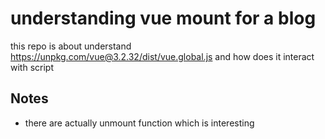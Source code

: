# understanding vue mount for a blog
 this repo is about understand https://unpkg.com/vue@3.2.32/dist/vue.global.js and how does it interact with script

## Notes

- there are actually unmount function which is interesting